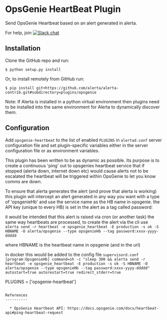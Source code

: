 OpsGenie HeartBeat Plugin
================

Send OpsGenie Heartbeat based on an alert generated in alerta.

For help, join [![Slack chat](https://img.shields.io/badge/chat-on%20slack-blue?logo=slack)](https://slack.alerta.dev)

Installation
------------

Clone the GitHub repo and run:

    $ python setup.py install

Or, to install remotely from GitHub run:

    $ pip install git+https://github.com/alerta/alerta-contrib.git#subdirectory=plugins/opsgenie

Note: If Alerta is installed in a python virtual environment then plugins
need to be installed into the same environment for Alerta to dynamically
discover them.

Configuration
-------------

Add `opsgenie-heartbeat` to the list of enabled `PLUGINS` in `alertad.conf` server
configuration file and set plugin-specific variables either in the
server configuration file or as environment variables.

This plugin has been written to be as dynamic as possible. Its purpose is to create a continuous 'ping' out to opsgenies
heartbeat service that if stopped (alerta down, internet down etc) would cause alerts not to be escalated the heartbeat will 
be triggered within OpsGenie to let you know comms are down.

To ensure that alerta generates the alert (and prove that alerta is working) this plugin will intercept an alert generated in any way you want
with a type of 'opsgenieHb' and use the service name as the HB name in opsgenie. the API key (unique to every HB) is set in the alert as a tag 
called password:

it would be intended that this alert is raised via cron (or another task) the same way heartbeats are processed, to create the alert 
via the cli use
`alerta send -r heartbeat -e opsgenie_heartbeat -E production -s ok -S HBNAME -O alerta/opsgenie --type opsgenieHb --tag password:xxxx-yyyy-ddddd`

where HBNAME is the heartbeat name in opsgenie (and in the url)

in docker this would be added to the config file `supervisord.conf`
`[program:OpsgenieHb]
command=sh -c "sleep 300 && alerta send -r heartbeat -e opsgenie_heartbeat -E production -s ok -S HBNAME -O alerta/opsgenie --type opsgenieHb --tag password:xxxx-yyyy-ddddd"
autostart=true
autorestart=true
redirect_stderr=true`

PLUGINS = ['opsgenie-heartbeat']

```

References
----------

  * OpsGenie Heartbeat API: https://docs.opsgenie.com/docs/heartbeat-api#ping-heartbeat-request




